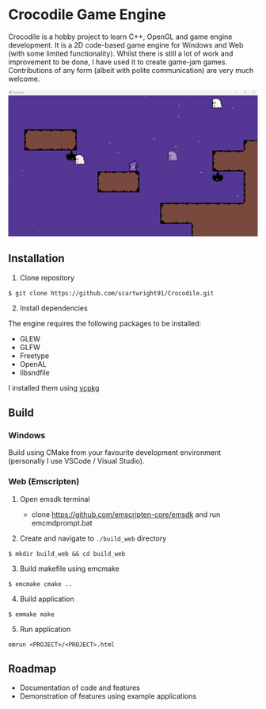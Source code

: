 
# Crocodile Game Engine

Crocodile is a hobby project to learn C++, OpenGL and game engine development. It is a 2D code-based game engine for Windows and Web (with some limited functionality). Whilst there is still a lot of work and improvement to be done, I have used it to create game-jam games. Contributions of any form (albeit with polite communication) are very much welcome.

![Crocodile](/Resources/crocodile_screenshot.png?raw=true "Crocodile")

## Installation

1. Clone repository

```
$ git clone https://github.com/scartwright91/Crocodile.git
```

2. Install dependencies

The engine requires the following packages to be installed:
* GLEW
* GLFW
* Freetype
* OpenAL
* libsndfile

I installed them using [vcpkg](https://vcpkg.io/en/)

## Build

### Windows

Build using CMake from your favourite development environment (personally I use VSCode / Visual Studio).

### Web (Emscripten)

1. Open emsdk terminal
   * clone https://github.com/emscripten-core/emsdk and run emcmdprompt.bat

2. Create and navigate to `./build_web` directory

```
$ mkdir build_web && cd build_web
```

3. Build makefile using emcmake

```
$ emcmake cmake ..
```

4. Build application

```
$ emmake make
```

5. Run application

```
emrun <PROJECT>/<PROJECT>.html
```

## Roadmap

* Documentation of code and features
* Demonstration of features using example applications

